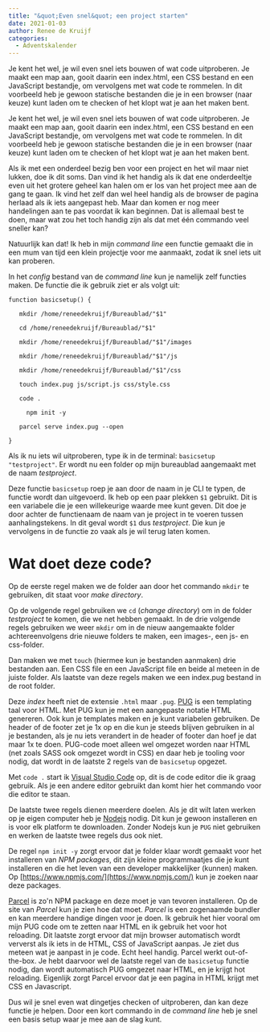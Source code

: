 ```yaml
---
title: "&quot;Even snel&quot; een project starten"
date: 2021-01-03
author: Renee de Kruijf
categories: 
  - Adventskalender
---
```

Je kent het wel, je wil even snel iets bouwen of wat code uitproberen. Je maakt een map aan, gooit daarin een index.html, een CSS bestand en een JavaScript bestandje, om vervolgens met wat code te rommelen. In dit voorbeeld heb je gewoon statische bestanden die je in een browser (naar keuze) kunt laden om te checken of het klopt wat je aan het maken bent.

Je kent het wel, je wil even snel iets bouwen of wat code uitproberen. Je maakt een map aan, gooit daarin een index.html, een CSS bestand en een JavaScript bestandje, om vervolgens met wat code te rommelen. In dit voorbeeld heb je gewoon statische bestanden die je in een browser (naar keuze) kunt laden om te checken of het klopt wat je aan het maken bent.

Als ik met een onderdeel bezig ben voor een project en het wil maar niet lukken, doe ik dit soms. Dan vind ik het handig als ik dat ene onderdeeltje even uit het grotere geheel kan halen om er los van het project mee aan de gang te gaan. Ik vind het zelf dan wel heel handig als de browser de pagina herlaad als ik iets aangepast heb. Maar dan komen er nog meer handelingen aan te pas voordat ik kan beginnen. Dat is allemaal best te doen, maar wat zou het toch handig zijn als dat met één commando veel sneller kan?

Natuurlijk kan dat! Ik heb in mijn _command line_ een functie gemaakt die in een mum van tijd een klein projectje voor me aanmaakt, zodat ik snel iets uit kan proberen.

In het _config_ bestand van de _command line_ kun je namelijk zelf functies maken. De functie die ik gebruik ziet er als volgt uit:

```
function basicsetup() {

   mkdir /home/reneedekruijf/Bureaublad/"$1"

   cd /home/reneedekruijf/Bureaublad/"$1"

   mkdir /home/reneedekruijf/Bureaublad/"$1"/images

   mkdir /home/reneedekruijf/Bureaublad/"$1"/js

   mkdir /home/reneedekruijf/Bureaublad/"$1"/css

   touch index.pug js/script.js css/style.css

   code .

	 npm init -y

   parcel serve index.pug --open

}
```

Als ik nu iets wil uitproberen, type ik in de terminal: `basicsetup "testproject"`. Er wordt nu een folder op mijn bureaublad aangemaakt met de naam _testproject_.

Deze functie `basicsetup` roep je aan door de naam in je CLI te typen, de functie wordt dan uitgevoerd. Ik heb op een paar plekken `$1` gebruikt. Dit is een variabele die je een willekeurige waarde mee kunt geven. Dit doe je door achter de functienaam de naam van je project in te voeren tussen aanhalingstekens. In dit geval wordt `$1` dus _testproject_. Die kun je vervolgens in de functie zo vaak als je wil terug laten komen.

# Wat doet deze code?

Op de eerste regel maken we de folder aan door het commando `mkdir` te gebruiken, dit staat voor _make directory_.

Op de volgende regel gebruiken we `cd` (_change directory_) om in de folder _testproject_ te komen, die we net hebben gemaakt. In de drie volgende regels gebruiken we weer `mkdir` om in de nieuw aangemaakte folder achtereenvolgens drie nieuwe folders te maken, een images-, een js- en css-folder.

Dan maken we met `touch` (hiermee kun je bestanden aanmaken) drie bestanden aan. Een CSS file en een JavaScript file en beide al meteen in de juiste folder. Als laatste van deze regels maken we een index.pug bestand in de root folder.

Deze _index_ heeft niet de extensie `.html` maar `.pug`. [PUG](https://pugjs.org/api/getting-started.html) is een templating taal voor HTML. Met PUG kun je met een aangepaste notatie HTML genereren. Ook kun je templates maken en je kunt variabelen gebruiken. De header of de footer zet je 1x op en die kun je steeds blijven gebruiken in al je bestanden, als je nu iets verandert in de header of footer dan hoef je dat maar 1x te doen. PUG-code moet alleen wel omgezet worden naar HTML (net zoals SASS ook omgezet wordt in CSS) en daar heb je tooling voor nodig, dat wordt in de laatste 2 regels van de `basicsetup` opgezet.

Met `code .` start ik [Visual Studio Code](https://code.visualstudio.com/) op, dit is de code editor die ik graag gebruik. Als je een andere editor gebruikt dan komt hier het commando voor die editor te staan.

De laatste twee regels dienen meerdere doelen. Als je dit wilt laten werken op je eigen computer heb je [Nodejs](https://nodejs.org/en/) nodig. Dit kun je gewoon installeren en is voor elk platform te downloaden. Zonder Nodejs kun je `PUG` niet gebruiken en werken de laatste twee regels dus ook niet.

De regel `npm init -y` zorgt ervoor dat je folder klaar wordt gemaakt voor het installeren van _NPM packages_, dit zijn kleine programmaatjes die je kunt installeren en die het leven van een developer makkelijker (kunnen) maken. Op [https://www.npmjs.com/](https://www.npmjs.com/) kun je zoeken naar deze packages.

[Parcel](https://parceljs.org/) is zo'n NPM package en deze moet je van tevoren installeren. Op de site van _Parcel_ kun je zien hoe dat moet. _Parcel_ is een zogenaamde bundler en kan meerdere handige dingen voor je doen. Ik gebruik het hier vooral om mijn PUG code om te zetten naar HTML en ik gebruik het voor hot reloading. Dit laatste zorgt ervoor dat mijn browser automatisch wordt ververst als ik iets in de HTML, CSS of JavaScript aanpas. Je ziet dus meteen wat je aanpast in je code. Echt heel handig. Parcel werkt out-of-the-box. Je hebt daarvoor wel de laatste regel van de `basicsetup` functie nodig, dan wordt automatisch PUG omgezet naar HTML, en je krijgt hot reloading. Eigenlijk zorgt Parcel ervoor dat je een pagina in HTML krijgt met CSS en Javascript.

Dus wil je snel even wat dingetjes checken of uitproberen, dan kan deze functie je helpen. Door een kort commando in de _command line_ heb je snel een basis setup waar je mee aan de slag kunt.
